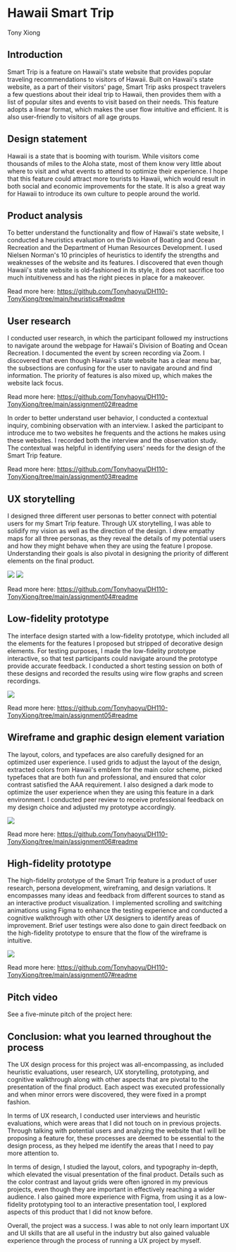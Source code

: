 # Hawaii Smart Trip
Tony Xiong

## Introduction
Smart Trip is a feature on Hawaii's state website that provides popular traveling recommendations to visitors of Hawaii. Built on Hawaii's state website, as a part of their visitors' page, Smart Trip asks prospect travelers a few questions about their ideal trip to Hawaii, then provides them with a list of popular sites and events to visit based on their needs. This feature adopts a linear format, which makes the user flow intuitive and efficient. It is also user-friendly to visitors of all age groups.

## Design statement
Hawaii is a state that is booming with tourism. While visitors come thousands of miles to the Aloha state, most of them know very little about where to visit and what events to attend to optimize their experience. I hope that this feature could attract more tourists to Hawaii, which would result in both social and economic improvements for the state. It is also a great way for Hawaii to introduce its own culture to people around the world.

## Product analysis
To better understand the functionality and flow of Hawaii's state website, I conducted a heuristics evaluation on the Division of Boating and Ocean Recreation and the Department of Human Resources Development. I used Nielsen Norman's 10 principles of heuristics to identify the strengths and weaknesses of the website and its features. I discovered that even though Hawaii's state website is old-fashioned in its style, it does not sacrifice too much intuitiveness and has the right pieces in place for a makeover.

Read more here: https://github.com/Tonyhaoyu/DH110-TonyXiong/tree/main/heuristics#readme

## User research
I conducted user research, in which the participant followed my instructions to navigate around the webpage for Hawaii's Division of Boating and Ocean Recreation. I documented the event by screen recording via Zoom. I discovered that even though Hawaii's state website has a clear menu bar, the subsections are confusing for the user to navigate around and find information. The priority of features is also mixed up, which makes the website lack focus.

Read more here: https://github.com/Tonyhaoyu/DH110-TonyXiong/tree/main/assignment02#readme

In order to better understand user behavior, I conducted a contextual inquiry, combining observation with an interview. I asked the participant to introduce me to two websites he frequents and the actions he makes using these websites. I recorded both the interview and the observation study. The contextual was helpful in identifying users' needs for the design of the Smart Trip feature.

Read more here: https://github.com/Tonyhaoyu/DH110-TonyXiong/tree/main/assignment03#readme

## UX storytelling
I designed three different user personas to better connect with potential users for my Smart Trip feature. Through UX storytelling, I was able to solidify my vision as well as the direction of the design. I drew empathy maps for all three personas, as they reveal the details of my potential users and how they might behave when they are using the feature I propose. Understanding their goals is also pivotal in designing the priority of different elements on the final product.

<img src="./1.png">
<img src="./2.png">

Read more here: https://github.com/Tonyhaoyu/DH110-TonyXiong/tree/main/assignment04#readme

## Low-fidelity prototype
The interface design started with a low-fidelity prototype, which included all the elements for the features I proposed but stripped of decorative design elements. For testing purposes, I made the low-fidelity prototype interactive, so that test participants could navigate around the prototype provide accurate feedback. I conducted a short testing session on both of these designs and recorded the results using wire flow graphs and screen recordings.

<img src="./3.png">

Read more here: https://github.com/Tonyhaoyu/DH110-TonyXiong/tree/main/assignment05#readme

## Wireframe and graphic design element variation
The layout, colors, and typefaces are also carefully designed for an optimized user experience. I used grids to adjust the layout of the design, extracted colors from Hawaii's emblem for the main color scheme, picked typefaces that are both fun and professional, and ensured that color contrast satisfied the AAA requirement. I also designed a dark mode to optimize the user experience when they are using this feature in a dark environment. I conducted peer review to receive professional feedback on my design choice and adjusted my prototype accordingly.

<img src="./4.png">

Read more here: https://github.com/Tonyhaoyu/DH110-TonyXiong/tree/main/assignment06#readme

## High-fidelity prototype
The high-fidelity prototype of the Smart Trip feature is a product of user research, persona development, wireframing, and design variations. It encompasses many ideas and feedback from different sources to stand as an interactive product visualization. I implemented scrolling and switching animations using Figma to enhance the testing experience and conducted a cognitive walkthrough with other UX designers to identify areas of improvement. Brief user testings were also done to gain direct feedback on the high-fidelity prototype to ensure that the flow of the wireframe is intuitive.

<img src="./5.png">

Read more here: https://github.com/Tonyhaoyu/DH110-TonyXiong/tree/main/assignment07#readme

## Pitch video
See a five-minute pitch of the project here: 

## Conclusion: what you learned throughout the process
The UX design process for this project was all-encompassing, as included heuristic evaluations, user research, UX storytelling, prototyping, and cognitive walkthrough along with other aspects that are pivotal to the presentation of the final product. Each aspect was executed professionally and when minor errors were discovered, they were fixed in a prompt fashion.

In terms of UX research, I conducted user interviews and heuristic evaluations, which were areas that I did not touch on in previous projects. Through talking with potential users and analyzing the website that I will be proposing a feature for, these processes are deemed to be essential to the design process, as they helped me identify the areas that I need to pay more attention to.

In terms of design, I studied the layout, colors, and typography in-depth, which elevated the visual presentation of the final product. Details such as the color contrast and layout grids were often ignored in my previous projects, even though they are important in effectively reaching a wider audience. I also gained more experience with Figma, from using it as a low-fidelity prototyping tool to an interactive presentation tool, I explored aspects of this product that I did not know before.

Overall, the project was a success. I was able to not only learn important UX and UI skills that are all useful in the industry but also gained valuable experience through the process of running a UX project by myself.
